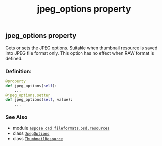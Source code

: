 ﻿---
title: jpeg_options property
second_title: Aspose.CAD for Python via .NET API References
description: 
type: docs
weight: 100
url: /python-net/aspose.cad.fileformats.psd.resources/thumbnailresource/jpeg_options/
is_root: false
---

## jpeg_options property


Gets or sets the JPEG options. Suitable when thumbnail resource is saved into JPEG file format only. This option has no effect when RAW format is defined.
### Definition:
```python
@property
def jpeg_options(self):
    ...
@jpeg_options.setter
def jpeg_options(self, value):
    ...
```

### See Also
* module [`aspose.cad.fileformats.psd.resources`](../../)
* class [`JpegOptions`](/cad/python-net/aspose.cad.imageoptions/jpegoptions)
* class [`ThumbnailResource`](/cad/python-net/aspose.cad.fileformats.psd.resources/thumbnailresource)
